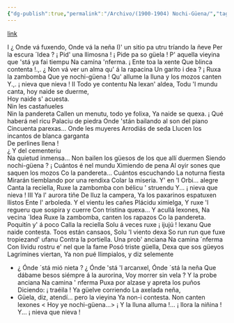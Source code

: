 ```yaml
---
{"dg-publish":true,"permalink":"/Archivo/(1900-1904) Nochi-Güena/","tags":["#Siglo_20","central","Rufino_Martínez_Vázquez","escrito","Langreo","poema"]}
---
```


[link](https://asturies.com/cavedaynava/nochig.txt)

I
¿ Onde vá fuxendo,
Onde vá la neña
I)' un sitio pa utru tríando la ñeve
Per la escura ´Idea ?
¡ Pid' una llimosna !
¡ Pide pa so güela !
P' aquella vieyina que 'stá ya fai tiempu
Na camína 'nferma.
¡ Ente toa la xente
Que blinca contenta !.,.
¿ Non vá ver un alma qu' á la rapacina
Un garito i dea ?
¡ Ruxa la zambomba
Que ye nochi-güena !
Qu' allume la lluna y los mozos canten 
Y.,. ¡ nieva que nieva !
II
Todo ye contentu 
Na lexan' aldea,
Todu 'l mundu canta, hoy naide se duerme,  
Hoy naide s' acuesta.  
Nin les castañueles  
Nin la pandereta
Callen un menutu, todo ye folixa, 
Ya naide se quexa.
¡ Qué haberá nel ricu 
Palaciu de piedra
Onde 'stán bailando al son del piano 
Cincuenta parexas... 
Onde les muyeres 
Arrodiás de seda
Llucen los incantos de blanca garganta  
De perlines llena !  
¿ Y del cementeriu  
Na quietud inmensa...
Non bailen los güesos de los que allí duermen 
Siendo nochi-güena ?
¡ Cuántos é nel mundu 
Ximiendo de pena
Al oyir sones que saquen los mozos 
Co la pandereta... 
Cuántos escuchando 
La noturna fiesta
Mirarán tiemblando por una rendixa 
Colar la miseria. 
Y' en 'l Orbi... alegre 
Canta la reciella,
Ruxe la zambomba con bélicu ' struendu 
Y... ¡ nieva que nieva !
III
Ya l' aurora tiñe 
De lluz la campera,
Ya los paxarinos espatuxen llistos 
Ente l' arboleda. 
Y el vientu les cañes 
Plácidu ximielga,
Y ruxe 'l regueru que sospira y cuerre 
Con tristina quexa...
Y acullá lexones,
Na vecina ´Idea
Ruxe la zambomba, canten los rapazos 
Co la pandereta.
Poquitín y' á poco
Calla la reciella
Solu á veces ruxe ¡ ijujú ! lexanu 
Que naide contesta. 
Toos están cansaos, 
Solu 'l viento dexa
So run run que fuxe tropiezand' ufanu
Contra la portiella.
Una prob' anciana 
Na camina ´nferma
Con Iívidu rostru e' nel que la fame
 Posó triste güella,
 Dexa que sos güeyos 
 Lagrimines viertan,
 Ya non pué llimpialos, y diz selemente
 - ¿ Ónde ´stá mió nieta ?
 ¿ Ónde 'stá 'l arcanxel,
 Ónde ´stá la neña
 Que dábame besos siémpre á la aurorina,
 Voy morrer sin vela ?
 Y la probe anciana
 Na camina ' nferma
 Puxa por alzase y apreta los puños
 Diciendo: ¡ traéila !
 Ya güelve corriendo
 La axelada neña,
- Güela, diz, atendí... pero la vieyina 
Ya non-i contesta.
Non canten lexones 
< Hoy ye nochi-güena...>
¡ Y la lluna alluma !... ¡ llora la niñina !
Y... ¡ nieva que nieva !